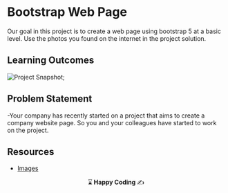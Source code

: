 # Bootstrap Web Page

Our goal in this project is to create a web page using bootstrap 5 at a basic level.
Use the photos you found on the internet in the project solution.

## Learning Outcomes

![Project Snapshot](./bootstrap.gif);

## Problem Statement

-Your company has recently started on a project that aims to create a company website page. So you and your colleagues have started to work on the project.

## Resources

- [Images](./img/)

<p align="center"> ⌛<strong> Happy Coding </strong> ✍ </p>
